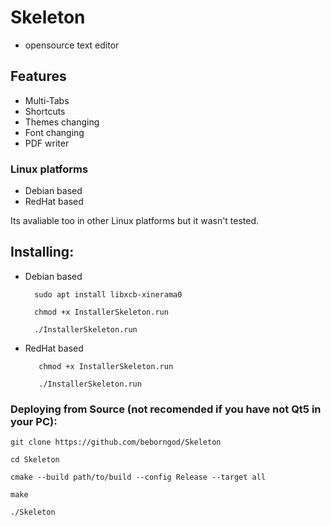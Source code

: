 # Skeleton 
 - opensource text editor 

## Features
- Multi-Tabs
- Shortcuts
- Themes changing
- Font changing
- PDF writer

### Linux platforms

- Debian based
- RedHat based

Its avaliable too in other Linux platforms but it wasn't tested.

## Installing:

- Debian based

        sudo apt install libxcb-xinerama0
        
        chmod +x InstallerSkeleton.run
    
        ./InstallerSkeleton.run

- RedHat based
    
         chmod +x InstallerSkeleton.run
    
         ./InstallerSkeleton.run


### Deploying from Source (not recomended if you have not Qt5 in your PC):

	git clone https://github.com/beborngod/Skeleton

	cd Skeleton

    cmake --build path/to/build --config Release --target all
  
    make
  
    ./Skeleton
